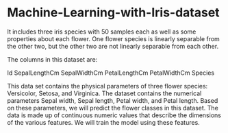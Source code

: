 # Machine-Learning-with-Iris-dataset
It includes three iris species with 50 samples each as well as some properties about each flower. One flower species is linearly separable from the other two, but the other two are not linearly separable from each other.

The columns in this dataset are:

Id
SepalLengthCm
SepalWidthCm
PetalLengthCm
PetalWidthCm
Species

This data set contains the physical parameters of three flower species: Versicolor, Setosa, and Virginica. The dataset contains the numerical parameters Sepal width, Sepal length, Petal width, and Petal length. Based on these parameters, we will predict the flower classes in this dataset. The data is made up of continuous numeric values that describe the dimensions of the various features. We will train the model using these features.

